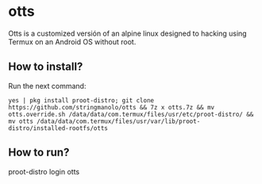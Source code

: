 # otts
Otts is a customized versión of an alpine linux designed to hacking using Termux on an Android OS without root.

## How to install?
Run the next command:
```
yes | pkg install proot-distro; git clone https://github.com/stringmanolo/otts && 7z x otts.7z && mv otts.override.sh /data/data/com.termux/files/usr/etc/proot-distro/ && mv otts /data/data/com.termux/files/usr/var/lib/proot-distro/installed-rootfs/otts
```

## How to run?
proot-distro login otts
